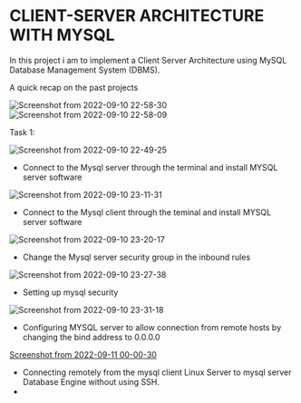 # CLIENT-SERVER ARCHITECTURE WITH MYSQL

In this project i am to implement a Client Server Architecture using MySQL Database Management System (DBMS).

A quick recap on the past projects

![Screenshot from 2022-09-10 22-58-30](https://user-images.githubusercontent.com/110517150/189503159-e382c330-121f-4a10-80a5-d7d7c8901c62.png)
![Screenshot from 2022-09-10 22-58-09](https://user-images.githubusercontent.com/110517150/189503160-5cdf0d4f-d2e9-4133-baa4-872501e01b83.png)

Task 1: 

![Screenshot from 2022-09-10 22-49-25](https://user-images.githubusercontent.com/110517150/189502969-d098396c-2380-4848-9913-91af72f48c8f.png)

* Connect to the Mysql server through the terminal and install MYSQL server software

![Screenshot from 2022-09-10 23-11-31](https://user-images.githubusercontent.com/110517150/189503517-8e85b9ac-12f4-43da-bcf0-42454b119674.png)

*  Connect to the Mysql client through the teminal and install MYSQL server software
  
 ![Screenshot from 2022-09-10 23-20-17](https://user-images.githubusercontent.com/110517150/189503672-b752c733-18eb-4ba6-90c2-c1d751164829.png)
 
 * Change the Mysql server security group in the inbound rules
 
![Screenshot from 2022-09-10 23-27-38](https://user-images.githubusercontent.com/110517150/189503909-c0f0401d-1a46-4e35-9364-1679a5700496.png)

 * Setting up mysql security
 
 ![Screenshot from 2022-09-10 23-31-18](https://user-images.githubusercontent.com/110517150/189504014-3d65a3ba-939d-4a8a-853a-2c8add3a25a1.png)
 
 * Configuring MYSQL server to allow connection from remote hosts by changing the bind address to 0.0.0.0
 
 [Screenshot from 2022-09-11 00-00-30](https://user-images.githubusercontent.com/110517150/189504574-235e6d98-2147-413b-9694-a6e008871cb0.png)
 
* Connecting remotely from the mysql client Linux Server to mysql server Database Engine without using SSH. 
*

 
 
 
 
 
